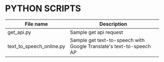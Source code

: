 # PYTHON SCRIPTS

| File name                   | Description                                                                   |
|-----------------------------|-------------------------------------------------------------------------------|
| get_api.py                  | Sample get api request                                                        |
| text_to_speech_online.py    | Sample get text-to-speech with Google Translate's text-to-speech AP           |
